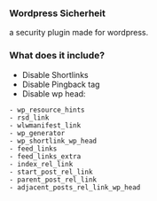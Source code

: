 ### Wordpress Sicherheit

<p>a security plugin made for wordpress.</p>

### What does it include?

- Disable Shortlinks
- Disable Pingback tag
- Disable wp head:

```
- wp_resource_hints
- rsd_link
- wlwmanifest_link
- wp_generator
- wp_shortlink_wp_head
- feed_links
- feed_links_extra
- index_rel_link
- start_post_rel_link
- parent_post_rel_link
- adjacent_posts_rel_link_wp_head
```
